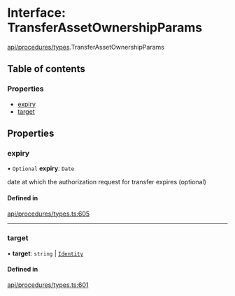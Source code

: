 # Interface: TransferAssetOwnershipParams

[api/procedures/types](../wiki/api.procedures.types).TransferAssetOwnershipParams

## Table of contents

### Properties

- [expiry](../wiki/api.procedures.types.TransferAssetOwnershipParams#expiry)
- [target](../wiki/api.procedures.types.TransferAssetOwnershipParams#target)

## Properties

### expiry

• `Optional` **expiry**: `Date`

date at which the authorization request for transfer expires (optional)

#### Defined in

[api/procedures/types.ts:605](https://github.com/PolymeshAssociation/polymesh-sdk/blob/07b115c8/src/api/procedures/types.ts#L605)

___

### target

• **target**: `string` \| [`Identity`](../wiki/api.entities.Identity.Identity)

#### Defined in

[api/procedures/types.ts:601](https://github.com/PolymeshAssociation/polymesh-sdk/blob/07b115c8/src/api/procedures/types.ts#L601)
